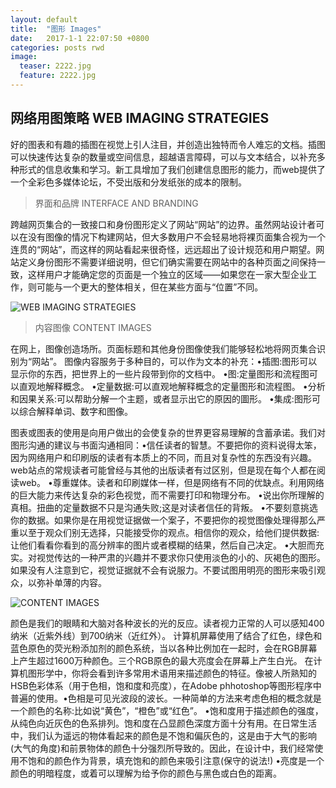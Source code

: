 ```yaml
---
layout: default
title:  "图形 Images"
date:   2017-1-1 22:07:50 +0800
categories: posts rwd
image:
  teaser: 2222.jpg
  feature: 2222.jpg
---
```

## 网络用图策略 WEB IMAGING STRATEGIES 

好的图表和有趣的插图在视觉上引人注目，并创造出独特而令人难忘的文档。插图可以快速传达复杂的数量或空间信息，超越语言障碍，可以与文本结合，以补充多种形式的信息收集和学习。新工具增加了我们创建信息图形的能力，而web提供了一个全彩色多媒体论坛，不受出版和分发纸张的成本的限制。


> 界面和品牌 INTERFACE AND BRANDING

跨越网页集合的一致接口和身份图形定义了网站“网站”的边界。虽然网站设计者可以在没有图像的情况下构建网站，但大多数用户不会轻易地将裸页面集合视为一个连贯的“网站”，而这样的网站看起来很奇怪，远远超出了设计规范和用户期望。网站定义身份图形不需要详细说明，但它们确实需要在网站中的各种页面之间保持一致，这样用户才能确定您的页面是一个独立的区域——如果您在一家大型企业工作，则可能与一个更大的整体相关，但在某些方面与“位置”不同。

![WEB IMAGING STRATEGIES](http://img.taopic.com/uploads/allimg/140502/234989-1405020G33712.jpg)

>内容图像 CONTENT IMAGES

在网上，图像创造场所。页面标题和其他身份图像使我们能够轻松地将网页集合识别为“网站”。
图像内容服务于多种目的，可以作为文本的补充：•插图:图形可以显示你的东西，把世界上的一些片段带到你的文档中。
•图:定量图形和流程图可以直观地解释概念。
•定量数据:可以直观地解释概念的定量图形和流程图。
•分析和因果关系:可以帮助分解一个主题，或者显示出它的原因的圖形。
•集成:图形可以综合解释单词、数字和图像。

图表或图表的使用是向用户做出的会使复杂的世界更容易理解的含蓄承诺。我们对图形沟通的建议与书面沟通相同：•信任读者的智慧。不要把你的资料说得太笨，因为网络用户和印刷版的读者有本质上的不同，而且对复杂性的东西没有兴趣。web站点的常规读者可能曾经与其他的出版读者有过区别，但是现在每个人都在阅读web。
•尊重媒体。读者和印刷媒体一样，但是网络有不同的优缺点。利用网络的巨大能力来传达复杂的彩色视觉，而不需要打印和物理分布。
•说出你所理解的真相。扭曲的定量数据不只是沟通失败;这是对读者信任的背叛。
•不要刻意挑选你的数据。如果你是在用视觉证据做一个案子，不要把你的视觉图像处理得那么严重以至于观众们别无选择，只能接受你的观点。相信你的观众，给他们提供数据:让他们看看你看到的高分辨率的图片或者模糊的结果，然后自己决定。
•大胆而充实。对视觉传达的一种严肃的兴趣并不要求你只使用淡色的小的、灰褐色的图形。如果没有人注意到它，视觉证据就不会有说服力。不要试图用明亮的图形来吸引观众，以弥补单薄的内容。

 ![CONTENT IMAGES](http://img.taopic.com/uploads/allimg/120506/154396-12050603255412.jpg)

颜色是我们的眼睛和大脑对各种波长的光的反应。读者视力正常的人可以感知400纳米（近紫外线）到700纳米（近红外）。
计算机屏幕使用了结合了红色，绿色和蓝色原色的荧光粉添加剂的颜色系统，当以各种比例加在一起时，会在RGB屏幕上产生超过1600万种颜色。三个RGB原色的最大亮度会在屏幕上产生白光。
在计算机图形学中，你将会看到许多常用术语用来描述颜色的特征。像被人所熟知的HSB色彩体系（用于色相，饱和度和亮度），在Adobe phhotoshop等图形程序中普遍的使用。•色相是可见光波段的波长。一种简单的方法来考虑色相的概念就是一个颜色的名称:比如说“黄色”，“橙色”或“红色”。
•饱和度用于描述颜色的强度，从纯色向近灰色的色系排列。饱和度在凸显颜色深度方面十分有用。在日常生活中，我们认为遥远的物体看起来的颜色是不饱和偏灰色的，这是由于大气的影响(大气的角度)和前景物体的颜色十分强烈所导致的。因此，在设计中，我们经常使用不饱和的颜色作为背景，填充饱和的颜色来吸引注意(保守的说法!)
•亮度是一个颜色的明暗程度，或着可以理解为给予你的颜色与黑色或白色的距离。
